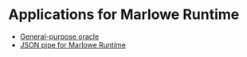 # Applications for Marlowe Runtime

- [General-purpose oracle](Oracle.md)
- [JSON pipe for Marlowe Runtime](Pipe.md)
